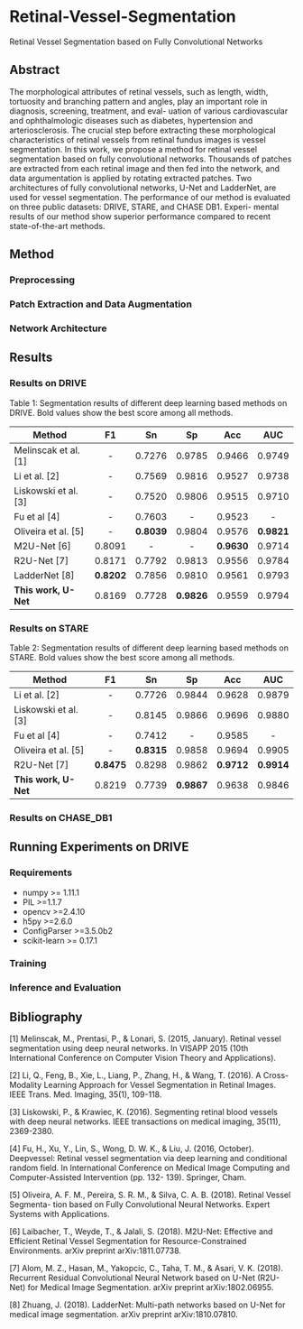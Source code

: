 # Retinal-Vessel-Segmentation
Retinal Vessel Segmentation based on Fully Convolutional Networks

## Abstract
The morphological attributes of retinal vessels, such as length, width, tortuosity and branching pattern and angles, play an important role in diagnosis, screening, treatment, and eval- uation of various cardiovascular and ophthalmologic diseases such as diabetes, hypertension and arteriosclerosis. The crucial step before extracting these morphological characteristics of retinal vessels from retinal fundus images is vessel segmentation. In this work, we propose a method for retinal vessel segmentation based on fully convolutional networks. Thousands of patches are extracted from each retinal image and then fed into the network, and data argumentation is applied by rotating extracted patches. Two architectures of fully convolutional networks, U-Net and LadderNet, are used for vessel segmentation. The performance of our method is evaluated on three public datasets: DRIVE, STARE, and CHASE DB1. Experi- mental results of our method show superior performance compared to recent state-of-the-art methods.

## Method
### Preprocessing

### Patch Extraction and Data Augmentation

### Network Architecture


## Results
### Results on DRIVE
Table 1: Segmentation results of different deep learning based methods on DRIVE. Bold values show the best score among all methods.

| Method               | F1         | Sn         | Sp         | Acc        | AUC        |
| -------------------- |:----------:|:----------:|:----------:|:----------:|:----------:|
| Melinscak et al. [1] | -          | 0.7276     | 0.9785     | 0.9466     | 0.9749     |
| Li et al. [2]        | -          | 0.7569     | 0.9816     | 0.9527     | 0.9738     |
| Liskowski et al. [3] | -          | 0.7520     | 0.9806     | 0.9515     | 0.9710     |
| Fu et al [4]         | -          | 0.7603     | -          | 0.9523     | -          |
| Oliveira et al. [5]  | -          | **0.8039** | 0.9804     | 0.9576     | **0.9821** |
| M2U-Net  [6]         | 0.8091     | -          | -          | **0.9630** | 0.9714     |
| R2U-Net [7]          | 0.8171     | 0.7792     | 0.9813     | 0.9556     | 0.9784     |
| LadderNet  [8]       | **0.8202** | 0.7856     | 0.9810     | 0.9561     | 0.9793     |
| **This work, U-Net** | 0.8169     | 0.7728     | **0.9826** | 0.9559     | 0.9794     |

### Results on STARE
Table 2: Segmentation results of different deep learning based methods on STARE. Bold values show the best score among all methods.

| Method               | F1         | Sn         | Sp         | Acc        | AUC        |
| -------------------- |:----------:|:----------:|:----------:|:----------:|:----------:|
| Li et al. [2]        | -          | 0.7726     | 0.9844     | 0.9628     | 0.9879     |
| Liskowski et al. [3] | -          | 0.8145     | 0.9866     | 0.9696     | 0.9880     |
| Fu et al [4]         | -          | 0.7412     | -          | 0.9585     | -          |
| Oliveira et al. [5]  | -          | **0.8315** | 0.9858     | 0.9694     | 0.9905     |
| R2U-Net [7]          | **0.8475** | 0.8298     | 0.9862     | **0.9712** | **0.9914** |
| **This work, U-Net** | 0.8219     | 0.7739     | **0.9867** | 0.9638     | 0.9846     |

### Results on CHASE_DB1

## Running Experiments on DRIVE
### Requirements
* numpy >= 1.11.1
* PIL >=1.1.7
* opencv >=2.4.10
* h5py >=2.6.0
* ConfigParser >=3.5.0b2
* scikit-learn >= 0.17.1
### Training

### Inference and Evaluation

## Bibliography
[1] Melinscak, M., Prentasi, P., & Lonari, S. (2015, January). Retinal vessel segmentation using deep neural networks. In VISAPP 2015 (10th International Conference on Computer Vision Theory and Applications).

[2] Li, Q., Feng, B., Xie, L., Liang, P., Zhang, H., & Wang, T. (2016). A Cross-Modality Learning Approach for Vessel Segmentation in Retinal Images. IEEE Trans. Med. Imaging, 35(1), 109-118.

[3] Liskowski, P., & Krawiec, K. (2016). Segmenting retinal blood vessels with deep neural networks. IEEE transactions on medical imaging, 35(11), 2369-2380.

[4] Fu, H., Xu, Y., Lin, S., Wong, D. W. K., & Liu, J. (2016, October). Deepvessel: Retinal vessel segmentation via deep learning and conditional random field. In International Conference on Medical Image Computing and Computer-Assisted Intervention (pp. 132- 139). Springer, Cham.

[5] Oliveira, A. F. M., Pereira, S. R. M., & Silva, C. A. B. (2018). Retinal Vessel Segmenta- tion based on Fully Convolutional Neural Networks. Expert Systems with Applications.

[6] Laibacher, T., Weyde, T., & Jalali, S. (2018). M2U-Net: Effective and Efficient Retinal Vessel Segmentation for Resource-Constrained Environments. arXiv preprint arXiv:1811.07738.

[7] Alom, M. Z., Hasan, M., Yakopcic, C., Taha, T. M., & Asari, V. K. (2018). Recurrent Residual Convolutional Neural Network based on U-Net (R2U-Net) for Medical Image Segmentation. arXiv preprint arXiv:1802.06955.

[8] Zhuang, J. (2018). LadderNet: Multi-path networks based on U-Net for medical image segmentation. arXiv preprint arXiv:1810.07810.
